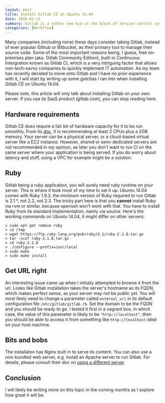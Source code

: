 ```yaml
---
layout: post
title: Install Gitlab CE on Ubuntu 14.04
date: 2016-03-13
summary: Gitlab is a rather new kid on the block of version control systems. There are apprently plenty of good reasons to consider Gitlab as an enterprice solution.
categories: [Workflow]
---
```


Many companies (including mine) these days consider taking Gitlab, instead of ever popular Github or Bitbucket, as their primary tool to manage their source code. Some of the most important reasons being, I guess, free on-premises plan (aka. Gitlab Community Edition), built-in Continuous Intergration known as Gitlab CI, which is a very intriguing factor that allows non-tech-savvy companies to quickly implement IT automation. As my team has recently decided to move onto Gitlab and I have no prior experience with it, I will start by writing up some gotchas I ran into when installing Gitlab CE on Ubuntu 14.04. 

Please note, this article will only talk about installing Gitlab on your own server. If you use its SaaS product (gitlab.com), you can stop reading here.

## Hardware requirements
Gitlab CE does require a fair bit of hardware capacity for it to be run smoothly. From its [doc](http://doc.gitlab.com/ce/install/requirements.html#hardware-requirements), it is recommending at least 2 CPUs plus a 2GB memory. Your server can be a physical server, or a cloud-based virtual server like a EC2 instance. However, shared or semi-dedicated servers are not recommended in my opinion, as later you don't want to run CI on the same server where your application is being served. If you do worry about latency and stuff, using a VPC for example might be a solution.

## Ruby
Gitlab being a ruby application, you will surely need ruby runtime on your server. This is where it took most of my time to set it up. Ubuntu 14.04 comes with Ruby 1.9.3, the minimum version of Ruby required to run Gitlab is 2.1.\*, not 2.2, not 2.3. The tricky part here is that you **cannot** install Ruby via rvm or similar, because openssh won't work with that. You have to install Ruby from its standard implementation, namly via source. Here's the working commands on Ubuntu 14.04, it might differ on other servers.

~~~
> sudo apt-get remove ruby
> cd /tmp
> wget https://ftp.ruby-lang.org/pub/ruby/2.1/ruby-2.1.8.tar.gz
> tar -xvzf ruby-2.1.8.tar.gz
> cd ruby-2.1.8
> ./configure --prefix=/usr/local
> sudo make
> sudo make install
~~~

## Get URL right
An interesting issue came up when I initially attempted to browse it from the url. Looks like Gitlab installation takes the server's hostname as its FQDN, which makes perfect sense, as your server may not be public yet. You will most likely need to change a parameter called `external_url` in its default configuration file `/etc/gitlab/gitlab.rb`. Set the domain to be the FQDN and you should be ready to go. I tested it first in a vagrant box, in which case, the value of this parameter is likely to be `"http://localhost"`, then you should be able to access it from something like `http://localhost:8080` on your host machine.

## Bits and bobs
The installaton has Nginx built in to serve its content. You can also use a non-bundled web server, e.g. install an Apache server to run Gitlab. For details, please consult their doc on [using a different server](http://doc.gitlab.com/omnibus/settings/nginx.html#using-a-non-bundled-web-server)

## Conclusion
I will likely be writing more on this topic in the coming months as I explore how great it will be.